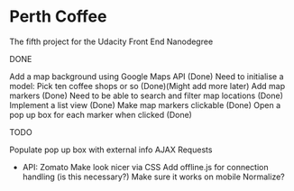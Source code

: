 # Perth Coffee
The fifth project for the Udacity Front End Nanodegree

DONE

Add a map background using Google Maps API (Done)
Need to initialise a model: Pick ten coffee shops or so (Done)(Might add more later)
Add map markers (Done)
Need to be able to search and filter map locations (Done)
Implement a list view (Done)
Make map markers clickable (Done)
Open a pop up box for each marker when clicked (Done)

TODO

Populate pop up box with external info
AJAX Requests
- API: Zomato
Make look nicer via CSS
Add offline.js for connection handling (is this necessary?)
Make sure it works on mobile
Normalize?
